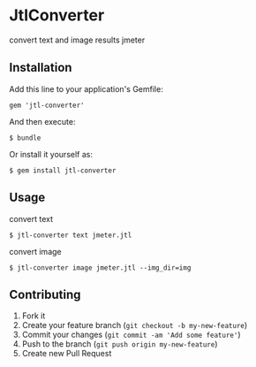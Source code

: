 # JtlConverter

convert text and image results jmeter

## Installation

Add this line to your application's Gemfile:

    gem 'jtl-converter'

And then execute:

    $ bundle

Or install it yourself as:

    $ gem install jtl-converter

## Usage

convert text

    $ jtl-converter text jmeter.jtl

convert image

    $ jtl-converter image jmeter.jtl --img_dir=img

## Contributing

1. Fork it
2. Create your feature branch (`git checkout -b my-new-feature`)
3. Commit your changes (`git commit -am 'Add some feature'`)
4. Push to the branch (`git push origin my-new-feature`)
5. Create new Pull Request
